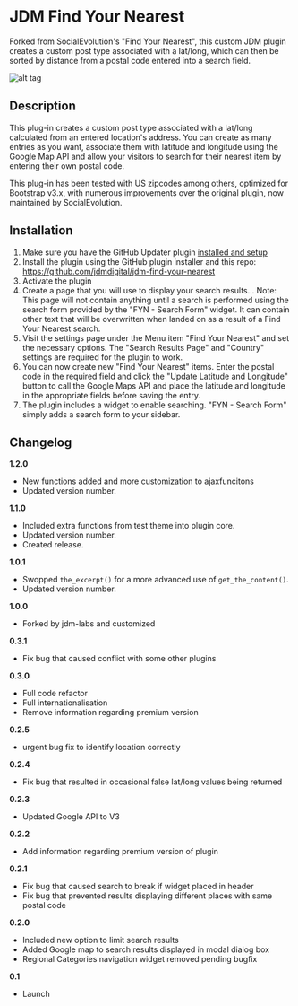 # JDM Find Your Nearest
Forked from SocialEvolution's "Find Your Nearest", this custom JDM plugin creates a custom post type associated with a lat/long, which can then be sorted by distance from a postal code entered into a search field.

![alt tag](http://labs.jdmdigital.co/wp-content/uploads/sites/4/2016/02/jdm-find-your-nearest-banner.png)

## Description
This plug-in creates a custom post type associated with a lat/long calculated from an entered location's address. You can create as many entries as you want, associate them with latitude and longitude using the Google Map API and allow your visitors to search for their nearest item by entering their own postal code.

This plug-in has been tested with US zipcodes among others, optimized for Bootstrap v3.x, with numerous improvements over the original plugin, now maintained by SocialEvolution.

## Installation
1. Make sure you have the GitHub Updater plugin [installed and setup](http://labs.jdmdigital.co/plugins/github-updates/)
1. Install the plugin using the GitHub plugin installer and this repo: https://github.com/jdmdigital/jdm-find-your-nearest
1. Activate the plugin
1. Create a page that you will use to display your search results... Note: This page will not contain anything until a search is performed using the search form provided by the "FYN - Search Form" widget. It can contain other text that will be overwritten when landed on as a result of a Find Your Nearest search.
1. Visit the settings page under the Menu item "Find Your Nearest" and set the necessary options. The "Search Results Page" and "Country" settings are required for the plugin to work.
1. You can now create new "Find Your Nearest" items. Enter the postal code in the required field and click the "Update Latitude and Longitude" button to call the Google Maps API and place the latitude and longitude in the appropriate fields before saving the entry.
1. The plugin includes a widget to enable searching. "FYN - Search Form" simply adds a search form to your sidebar.

## Changelog

**1.2.0**

* New functions added and more customization to ajaxfuncitons
* Updated version number.

**1.1.0**

* Included extra functions from test theme into plugin core.
* Updated version number.
* Created release.

**1.0.1**

* Swopped `the_excerpt()` for a more advanced use of `get_the_content()`.
* Updated version number.

**1.0.0**

* Forked by jdm-labs and customized

**0.3.1**

* Fix bug that caused conflict with some other plugins

**0.3.0**

* Full code refactor
* Full internationalisation
* Remove information regarding premium version

**0.2.5**
* urgent bug fix to identify location correctly

**0.2.4**

* Fix bug that resulted in occasional false lat/long values being returned

**0.2.3**

* Updated Google API to V3

**0.2.2**

* Add information regarding premium version of plugin


**0.2.1**

* Fix bug that caused search to break if widget placed in header
* Fix bug that prevented results displaying different places with same postal code

**0.2.0**

* Included new option to limit search results
* Added Google map to search results displayed in modal dialog box
* Regional Categories navigation widget removed pending bugfix

**0.1**

* Launch
